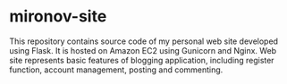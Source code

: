 # mironov-site

This repository contains source code of my personal web site developed using Flask. It is hosted on Amazon EC2 using Gunicorn and Nginx. Web site represents basic features of blogging application, including register function, account management, posting and commenting.
